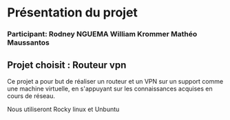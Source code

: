 # Présentation du projet

### Participant: Rodney NGUEMA William Krommer Mathéo Maussantos

## Projet choisit  : Routeur vpn 

Ce projet a pour but de réaliser un routeur et un VPN sur un support comme une machine virtuelle, en s'appuyant sur les connaissances acquises en cours de réseau.

Nous utiliseront Rocky linux et Unbuntu 